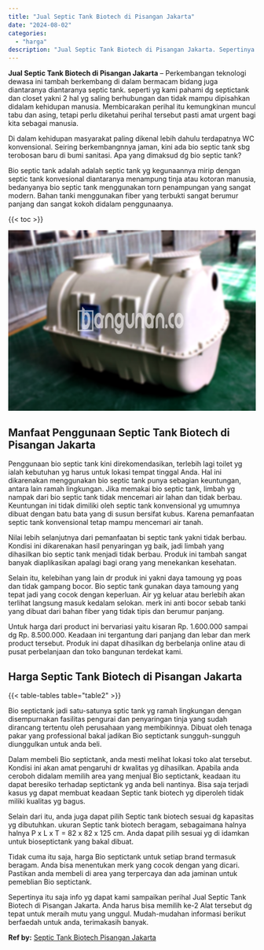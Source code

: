 ```yaml
---
title: "Jual Septic Tank Biotech di Pisangan Jakarta"
date: "2024-08-02"
categories: 
  - "harga"
description: "Jual Septic Tank Biotech di Pisangan Jakarta. Sepertinya itu saja info yg dapat kami sampaikan perihal Jual Septic Tank Biotech di Pisangan Jakarta. Anda har..."
---
```


**Jual Septic Tank Biotech di Pisangan Jakarta** – Perkembangan teknologi dewasa ini tambah berkembang di dalam bermacam bidang juga diantaranya diantaranya septic tank. seperti yg kami pahami dg septictank dan closet yakni 2 hal yg saling berhubungan dan tidak mampu dipisahkan didalam kehidupan manusia. Membicarakan perihal itu kemungkinan muncul tabu dan asing, tetapi perlu diketahui perihal tersebut pasti amat urgent bagi kita sebagai manusia.

Di dalam kehidupan masyarakat paling dikenal lebih dahulu terdapatnya WC konvensional. Seiring berkembangnnya jaman, kini ada bio septic tank sbg terobosan baru di bumi sanitasi. Apa yang dimaksud dg bio septic tank?

Bio septic tank adalah adalah septic tank yg kegunaannya mirip dengan septic tank konvesional diantaranya menampung tinja atau kotoran manusia, bedanyanya bio septic tank menggunakan torn penampungan yang sangat modern. Bahan tanki menggunakan fiber yang terbukti sangat berumur panjang dan sangat kokoh didalam penggunaanya.

{{< toc >}}

![Jual Septic Tank Biotech di Pisangan Jakarta](/images/jual-bio-septictank-36.png)

## Manfaat Penggunaan Septic Tank Biotech di Pisangan Jakarta

Penggunaan bio septic tank kini direkomendasikan, terlebih lagi toilet yg ialah kebutuhan yg harus untuk lokasi tempat tinggal Anda. Hal ini dikarenakan menggunakan bio septic tank punya sebagian keuntungan, antara lain ramah lingkungan. Jika memakai bio septic tank, limbah yg nampak dari bio septic tank tidak mencemari air lahan dan tidak berbau. Keuntungan ini tidak dimiliki oleh septic tank konvensional yg umumnya dibuat dengan batu bata yang di susun bersifat kubus. Karena pemanfaatan septic tank konvensional tetap mampu mencemari air tanah.

Nilai lebih selanjutnya dari pemanfaatan bi septic tank yakni tidak berbau. Kondisi ini dikarenakan hasil penyaringan yg baik, jadi limbah yang dihasilkan bio septic tank menjadi tidak berbau. Produk ini tambah sangat banyak diaplikasikan apalagi bagi orang yang menekankan kesehatan.

Selain itu, kelebihan yang lain dr produk ini yakni daya tamoung yg poas dan tidak gampang bocor. Bio septic tank gunakan daya tamoung yang tepat jadi yang cocok dengan keperluan. Air yg keluar atau berlebih akan terlihat langsung masuk kedalam selokan. merk ini anti bocor sebab tanki yang dibuat dari bahan fiber yang tidak tipis dan berumur panjang.

Untuk harga dari product ini bervariasi yaitu kisaran Rp. 1.600.000 sampai dg Rp. 8.500.000. Keadaan ini tergantung dari panjang dan lebar dan merk product tersebut. Produk ini dapat dihasilkan dg berbelanja online atau di pusat perbelanjaan dan toko bangunan terdekat kami.

## Harga Septic Tank Biotech di Pisangan Jakarta

{{< table-tables table="table2" >}}

Bio septictank jadi satu-satunya sptic tank yg ramah lingkungan dengan disempurnakan fasilitas pengurai dan penyaringan tinja yang sudah dirancang tertentu oleh perusahaan yang membikinnya. Dibuat oleh tenaga pakar yang professional bakal jadikan Bio septictank sungguh-sungguh diunggulkan untuk anda beli.

Dalam membeli Bio septictank, anda mesti melihat lokasi toko alat tersebut. Kondisi ini akan amat pengaruhi dr kwalitas yg dihasilkan. Apabila anda ceroboh didalam memilih area yang menjual Bio septictank, keadaan itu dapat beresiko terhadap septictank yg anda beli nantinya. Bisa saja terjadi kasus yg dapat membuat keadaan Septic tank biotech yg diperoleh tidak miliki kualitas yg bagus.

Selain dari itu, anda juga dapat pilih Septic tank biotech sesuai dg kapasitas yg dibutuhkan. ukuran Septic tank biotech beragam, sebagaimana halnya halnya P x L x T = 82 x 82 x 125 cm. Anda dapat pilih sesuai yg di idamkan untuk bioseptictank yang bakal dibuat.

Tidak cuma itu saja, harga Bio septictank untuk setiap brand termasuk beragam. Anda bisa menentukan merk yang cocok dengan yang dicari. Pastikan anda membeli di area yang terpercaya dan ada jaminan untuk pemeblian Bio septictank.

Sepertinya itu saja info yg dapat kami sampaikan perihal Jual Septic Tank Biotech di Pisangan Jakarta. Anda harus bisa memilih ke-2 Alat tersebut dg tepat untuk meraih mutu yang unggul. Mudah-mudahan informasi berikut berfaedah untuk anda, terimakasih banyak.

**Ref by:** [Septic Tank Biotech Pisangan Jakarta](https://id.wikipedia.org/wiki/Septic)
